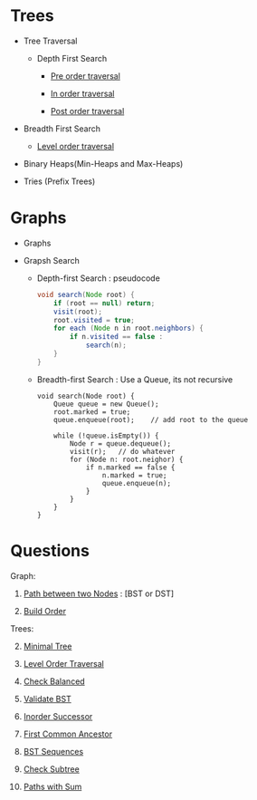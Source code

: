 # Trees

- Tree Traversal

  - Depth First Search

    - [Pre order traversal](<../../Data Structure/8.Tree Traversals/Preorder.md>)

    - [In order traversal](<../../Data Structure/8.Tree Traversals/Inorder.md>)

    - [Post order traversal](<../../Data Structure/8.Tree Traversals/Postorder.md>)

- Breadth First Search

  - [Level order traversal](<../../Data Structure/8.Tree Traversals/Levelorder.md>)

* Binary Heaps(Min-Heaps and Max-Heaps)

* Tries (Prefix Trees)

# Graphs

- Graphs

- Grapsh Search

  - Depth-first Search : pseudocode

    ```java
    void search(Node root) {
        if (root == null) return;
        visit(root);
        root.visited = true;
        for each (Node n in root.neighbors) {
            if n.visited == false :
                search(n);
        }
    }
    ```

  - Breadth-first Search : Use a Queue, its not recursive

    ```
    void search(Node root) {
        Queue queue = new Queue();
        root.marked = true;
        queue.enqueue(root);    // add root to the queue

        while (!queue.isEmpty()) {
            Node r = queue.dequeue();
            visit(r);   // do whatever
            for (Node n: root.neighor) {
                if n.marked == false {
                    n.marked = true;
                    queue.enqueue(n);
                }
            }
        }
    }
    ```

# Questions

Graph:

1. [Path between two Nodes](Questions/1.Path&#32;between&#32;two&#32;Nodes.md) : [BST or DST]

7. [Build Order](Questions/7.BuildOrder.md)

Trees:

2. [Minimal Tree](Questions/2.MinimalTree.md)

3. [Level Order Traversal](Questions/3.LevelOrderTraversal.md)

4. [Check Balanced](Questions/4.CheckBalanced.md)

5. [Validate BST](Questions/5.ValidateBST.md)

6. [Inorder Successor](Questions/6.InorderSuccessor.md)

8. [First Common Ancestor](Questions/8.FirstCommonAncestor.md)

9. [BST Sequences](Questions/9.BSTsequences.md)

10. [Check Subtree](Questions/10.Check&#32;Subtree.md)

11. [Paths with Sum](Questions/12.PathsWithSum.md)
